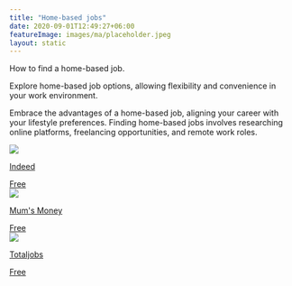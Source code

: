 ```yaml
---
title: "Home-based jobs"
date: 2020-09-01T12:49:27+06:00
featureImage: images/ma/placeholder.jpeg
layout: static
---
```


How to find a home-based job.

Explore home-based job options, allowing flexibility and convenience in your work environment.

Embrace the advantages of a home-based job, aligning your career with your lifestyle preferences. Finding home-based jobs involves researching online platforms, freelancing opportunities, and remote work roles.

<a class="ma-link" href="https://uk.indeed.com/career-advice/career-development/work-from-home-jobs-hiring-now"><div class="ma-card ma-card-Learning"><div class="ma-icon"><img src ="/images/icon-check.png"/></div><div class="ma-name"><p>Indeed</p></div><div class="ma-paid-text"><span>Free </span></div></div></a><a class="ma-link" href="https://mumsmoney.com/uk/genuine-work-from-home-jobs-uk/"><div class="ma-card ma-card-Learning"><div class="ma-icon"><img src ="/images/icon-check.png"/></div><div class="ma-name"><p>Mum's Money</p></div><div class="ma-paid-text"><span>Free </span></div></div></a><a class="ma-link" href="https://www.totaljobs.com/advice/how-to-set-up-a-home-office"><div class="ma-card ma-card-Learning"><div class="ma-icon"><img src ="/images/icon-check.png"/></div><div class="ma-name"><p>Totaljobs</p></div><div class="ma-paid-text"><span>Free </span></div></div></a>  

<br/><br/>






